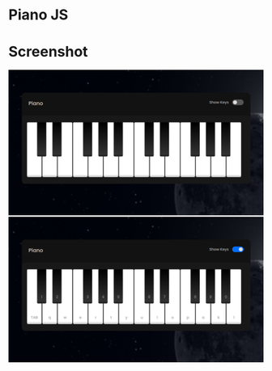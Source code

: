 # Piano JS

# Screenshot

![''](https://github.com/Dnysss/piano/blob/master/img/main1.png)
![''](https://github.com/Dnysss/piano/blob/master/img/main2.png)
